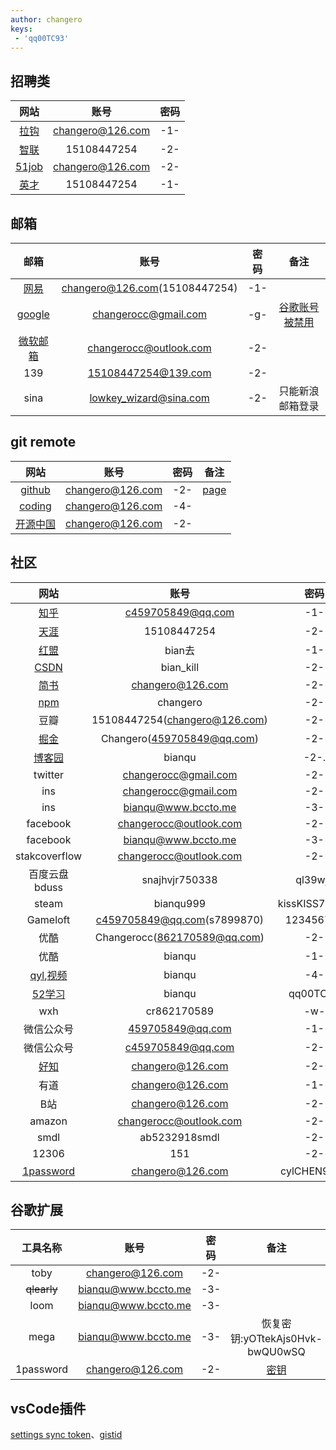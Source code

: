 ```yaml
---
author: changero
keys:
 - 'qq00TC93'
---
```



<!-- 
-1-: chanCHAN77520
-2-: cylCHEN9422
-3-: 77582580
-4-: -7758258-
-g-: changero199402021194. 
-w-: 57155a92
-->

## 招聘类

|网站|账号|密码|
|:-:|:-:|:-:|
|[拉钩](http://www.lagou.com)|changero@126.com|-1-
|[智联](http://www.zhaopin.com/)|15108447254|-2-
|[51job](http://www.51job.com)|changero@126.com|-2-
|[英才]()|15108447254|-1-


## 邮箱

|邮箱|账号|密码|备注
|:-:|:-:|:-:|:-:
|[网易](http://mail.126.com/)|changero@126.com(15108447254)|-1-
|[google](https://mail.google.com/mail)|changerocc@gmail.com|-g-|[谷歌账号被禁用](https://accounts.google.com/signin/recovery)
|[微软邮箱]()|changerocc@outlook.com|-2-
|139|15108447254@139.com|-2-
|sina|lowkey_wizard@sina.com|-2-|只能新浪邮箱登录



## git remote

|网站|账号|密码|备注
|:-:|:-:|:-:|:-:
|[github](https://github.com/)|changero@126.com|-2-|[page](https://pages.github.com/)
|[coding](https://coding.net)|changero@126.com|-4-
|[开源中国](https://git.oschina.net/)| changero@126.com|-2-


## 社区

|网站|账号|密码|备注
|:-:|:-:|:-:|:-:
|[知乎](https://www.zhihu.com/)|c459705849@qq.com|-1-|[专栏](https://zhuanlan.zhihu.com/)
|[天涯](http://www.tianya.cn/109244404)|15108447254|-2-|
|[红盟](http://www.cnhonkerarmy.com/portal.php )|bian去|-1-
|[CSDN](http://www.csdn.net/)|bian_kill|-2-|    
|[简书](http://www.jianshu.com/)|changero@126.com|-2-
|[npm](https://www.npmjs.com)|changero|   -2-
|豆瓣|15108447254(changero@126.com)|  -2-
|[掘金](https://juejin.im/extension)|Changero(459705849@qq.com)| -2-
|[博客园](https://www.cnblogs.com/)|bianqu|-2-.    
|twitter|changerocc@gmail.com|-2-
|ins|  changerocc@gmail.com | -2-
|ins|  bianqu@www.bccto.me | -3-
|facebook| changerocc@outlook.com |-2-
|facebook|bianqu@www.bccto.me |-3-
|stakcoverflow|changerocc@outlook.com| -2-
|百度云盘bduss|snajhvjr750338|ql39wjy|[bduss](BQWjNwVjFjandtYmdoSExQbn44N0NYaHZ1SkVPaDNKdzBJaFM0aWVMYmRHWFpjQVFBQUFBJCQAAAAAAAAAAAEAAACAg5pic25hamh2anI3NTAzMzgAAAAAAAAAAAAAAAAAAAAAAAAAAAAAAAAAAAAAAAAAAAAAAAAAAAAAAAAAAAAAAAAAAN2MTlzdjE5caD)
|steam| bianqu999| kissKISS77520 |changerocc@outlook.com
|Gameloft|c459705849@qq.com(s7899870)| 123456788
|优酷|Changerocc(862170589@qq.com)|-2-
|优酷|bianqu|-1-
|[qyl](http://www.qbb11.com/),[视频](http://www.qyl555.com/)|bianqu|-4-|862170589@qq.com
|[52学习](http://www.52studyit.com/)|bianqu|qq00TC93
|wxh|cr862170589|-w-
|微信公众号|459705849@qq.com|-1-
|微信公众号|c459705849@qq.com|-2-
|[好知](http://www.howzhi.com/channel/IT-internet)|changero@126.com|-2-
|有道| changero@126.com| -1-|
|B站|changero@126.com|-2-
|amazon|changerocc@outlook.com|-2-|
|smdl|ab5232918smdl|-2-|
|12306|151|-2-|
|[1password](http://my.1password.com)|changero@126.com|cylCHEN9422|[秘钥](A3-GG6ZL9-NKTEQC-9BJ9K-9REPR-XR595-2L745)



## 谷歌扩展

|工具名称|账号|密码|备注
|:-:|:-:|:-:|:-:
|toby|changero@126.com|-2-
|~~qlearly~~|bianqu@www.bccto.me|-3-
|loom|bianqu@www.bccto.me|-3-
|mega|bianqu@www.bccto.me|-3-|恢复密钥:yOTtekAjs0Hvk-bwQU0wSQ
|1password|changero@126.com|-2-|[密钥](A3-GG6ZL9-NKTEQC-9BJ9K-9REPR-XR595-2L745)

## vsCode插件

[settings sync token](e89defa5b3384329eae0bb6183fb255aa308cad9)、[gistid](e03a9053f64c7bea7b520b11f5b408a1)












